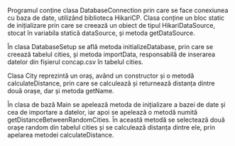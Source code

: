Programul conține clasa DatabaseConnection prin care se face conexiunea cu baza de date, utilizând biblioteca HikariCP. Clasa conține un bloc static de inițializare prin care se creează un obiect de tipul HikariDataSource, stocat în variabila statică dataSource, și metoda getDataSource.

În clasa DatabaseSetup se află metoda initializeDatabase, prin care se creează tabelul cities, și metoda importData, responsabilă de inserarea datelor din fișierul concap.csv în tabelul cities. 

Clasa City reprezintă un oraș, având un constructor și o metodă calculateDistance, prin care se calculează și returnează distanța dintre două orașe, dar și metoda getName.

În clasa de bază Main se apelează metoda de inițializare a bazei de date și cea de importare a datelor, iar apoi se apelează o metodă numită getDistanceBetweenRandomCities. În această metodă se selectează două orașe random din tabelul cities și se calculează distanța dintre ele, prin apelarea metodei calculateDistance.